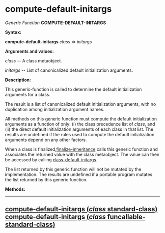 compute-default-initargs
========================

*Generic Function* **COMPUTE-DEFAULT-INITARGS**

**Syntax:**

**compute-default-initargs** *class* => *initargs*

**Arguments and values:**

*class* -- A class metaobject.

*initargs* -- List of canonicalized default initialization arguments.

**Description:**

This generic-function is called to determine the default initialization arguments for a class.

The result is a list of canonicalized default initialization arguments, with no duplication among initialization argument names.

All methods on this generic function must compute the default initialization arguments as a function of only: (i) the class precedence list of *class*, and (ii) the direct default initialization arguments of each class in that list. The results are undefined if the rules used to compute the default initialization arguments depend on any other factors.

When a class is finalized,[finalize-inheritance](finalize-inheritance.md) calls this generic function and associates the returned value with the class metaobject. The value can then be accessed by calling [class-default-initargs](class-default-initargs.md).

The list returned by this generic function will not be mutated by the implementation. The results are undefined if a portable program mutates the list returned by this generic function.

**Methods:**

  -----------------------------------------------------------------------------------------------------------------------------
  [**compute-default-initargs** (*class* standard-class)](compute-default-initargs-standard-class.md)
  [**compute-default-initargs** (*class* funcallable-standard-class)](compute-default-initargs-funcallable-standard-class.md)
  -----------------------------------------------------------------------------------------------------------------------------


